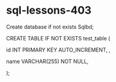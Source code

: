 # sql-lessons-403

Create database if not exists Sqlbd;

CREATE TABLE IF NOT EXISTS test_table
(

id INT PRIMARY KEY AUTO_INCREMENT,
,

name VARCHAR(255) NOT NULL,

);
